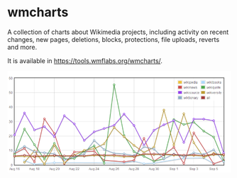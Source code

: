 # wmcharts

A collection of charts about Wikimedia projects, including activity on recent changes, new pages, deletions, blocks, protections, file uploads, reverts and more. 

It is available in https://tools.wmflabs.org/wmcharts/.

![alt text](https://raw.githubusercontent.com/emijrp/wmcharts/master/wmchart0013.png)
